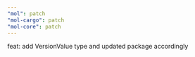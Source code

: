 ```yaml
---
"mol": patch
"mol-cargo": patch
"mol-core": patch
---
```


feat: add VersionValue type and updated package accordingly
